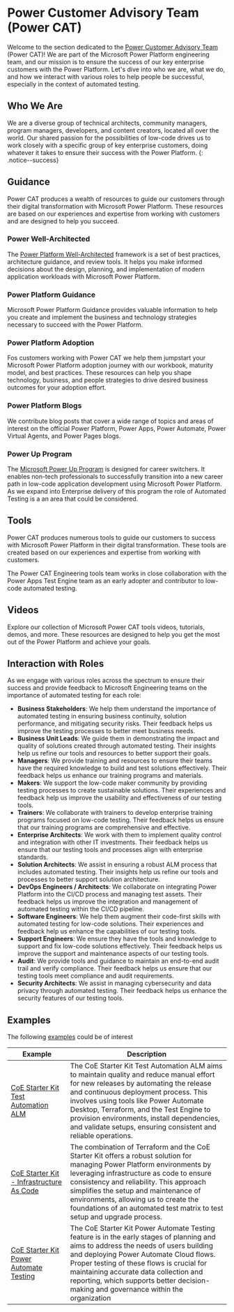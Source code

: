 # Power Customer Advisory Team (Power CAT)

Welcome to the section dedicated to the [Power Customer Advisory Team](https://aka.ms/whoispowercat) (Power CAT)! We are part of the Microsoft Power Platform engineering team, and our mission is to ensure the success of our key enterprise customers with the Power Platform. Let's dive into who we are, what we do, and how we interact with various roles to help people be successful, especially in the context of automated testing.

## Who We Are

We are a diverse group of technical architects, community managers, program managers, developers, and content creators, located all over the world. Our shared passion for the possibilities of low-code drives us to work closely with a specific group of key enterprise customers, doing whatever it takes to ensure their success with the Power Platform.
{: .notice--success}

## Guidance

Power CAT produces a wealth of resources to guide our customers through their digital transformation with Microsoft Power Platform. These resources are based on our experiences and expertise from working with customers and are designed to help you succeed.

### Power Well-Architected

The [Power Platform Well-Architected](https://aka.ms/powe) framework is a set of best practices, architecture guidance, and review tools. It helps you make informed decisions about the design, planning, and implementation of modern application workloads with Microsoft Power Platform.

### Power Platform Guidance

Microsoft Power Platform Guidance provides valuable information to help you create and implement the business and technology strategies necessary to succeed with the Power Platform.

### Power Platform Adoption

Fos customers working with Power CAT we help them jumpstart your Microsoft Power Platform adoption journey with our workbook, maturity model, and best practices. These resources can help you shape technology, business, and people strategies to drive desired business outcomes for your adoption effort.

### Power Platform Blogs

We contribute blog posts that cover a wide range of topics and areas of interest on the official Power Platform, Power Apps, Power Automate, Power Virtual Agents, and Power Pages blogs.

### Power Up Program

The [Microsoft Power Up Program](https://powerup.microsoft.com/) is designed for career switchers. It enables non-tech professionals to successfully transition into a new career path in low-code application development using Microsoft Power Platform. As we expand into Enterprise delivery of this program the role of Automated Testing is a an area that could be considered.

## Tools

Power CAT produces numerous tools to guide our customers to success with Microsoft Power Platform in their digital transformation. These tools are created based on our experiences and expertise from working with customers.

The Power CAT Engineering tools team works in close collaboration with the Power Apps Test Engine team as an early adopter and contributor to low-code automated testing.

## Videos

Explore our collection of Microsoft Power CAT tools videos, tutorials, demos, and more. These resources are designed to help you get the most out of the Power Platform and achieve your goals.

## Interaction with Roles

As we engage with various roles across the spectrum to ensure their success and provide feedback to Microsoft Engineering teams on the importance of automated testing for each role:

- **Business Stakeholders**: We help them understand the importance of automated testing in ensuring business continuity, solution performance, and mitigating security risks. Their feedback helps us improve the testing processes to better meet business needs.
- **Business Unit Leads**: We guide them in demonstrating the impact and quality of solutions created through automated testing. Their insights help us refine our tools and resources to better support their goals.
- **Managers**: We provide training and resources to ensure their teams have the required knowledge to build and test solutions effectively. Their feedback helps us enhance our training programs and materials.
- **Makers**: We support the low-code maker community by providing testing processes to create sustainable solutions. Their experiences and feedback help us improve the usability and effectiveness of our testing tools.
- **Trainers**: We collaborate with trainers to develop enterprise training programs focused on low-code testing. Their feedback helps us ensure that our training programs are comprehensive and effective.
- **Enterprise Architects**: We work with them to implement quality control and integration with other IT investments. Their feedback helps us ensure that our testing tools and processes align with enterprise standards.
- **Solution Architects**: We assist in ensuring a robust ALM process that includes automated testing. Their insights help us refine our tools and processes to better support solution architecture.
- **DevOps Engineers / Architects**: We collaborate on integrating Power Platform into the CI/CD process and managing test assets. Their feedback helps us improve the integration and management of automated testing within the CI/CD pipeline.
- **Software Engineers**: We help them augment their code-first skills with automated testing for low-code solutions. Their experiences and feedback help us enhance the capabilities of our testing tools.
- **Support Engineers**: We ensure they have the tools and knowledge to support and fix low-code solutions effectively. Their feedback helps us improve the support and maintenance aspects of our testing tools.
- **Audit**: We provide tools and guidance to maintain an end-to-end audit trail and verify compliance. Their feedback helps us ensure that our testing tools meet compliance and audit requirements.
- **Security Architects**: We assist in managing cybersecurity and data privacy through automated testing. Their feedback helps us enhance the security features of our testing tools.

## Examples

The following [examples](../examples/) could be of interest

| Example | Description |
|---------|-------------|
| [CoE Starter Kit Test Automation ALM](../examples/coe-kit-test-automation-alm.md) | The CoE Starter Kit Test Automation ALM aims to maintain quality and reduce manual effort for new releases by automating the release and continuous deployment process. This involves using tools like Power Automate Desktop, Terraform, and the Test Engine to provision environments, install dependencies, and validate setups, ensuring consistent and reliable operations.
| [CoE Starter Kit -  Infrastructure As Code](../examples/coe-kit-infrastructure-as-code.md) | The combination of Terraform and the CoE Starter Kit offers a robust solution for managing Power Platform environments by leveraging infrastructure as code to ensure consistency and reliability. This approach simplifies the setup and maintenance of environments, allowing us to create the foundations of an automated test matrix to test setup and upgrade process. 
| [CoE Starter Kit Power Automate Testing](../examples/coe-kit-powerautomate-testing.md) | The CoE Starter Kit Power Automate Testing feature is in the early stages of planning and aims to address the needs of users building and deploying Power Automate Cloud flows. Proper testing of these flows is crucial for maintaining accurate data collection and reporting, which supports better decision-making and governance within the organization


